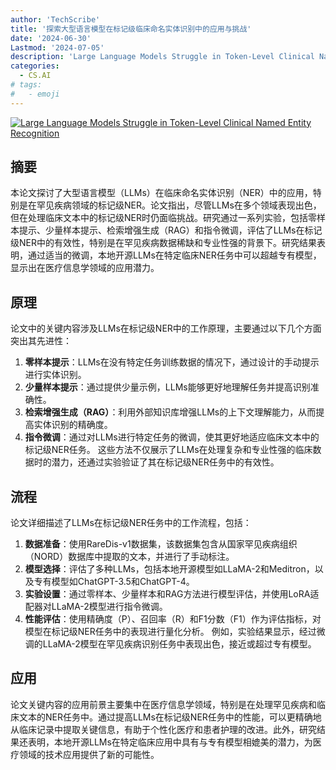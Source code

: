```yaml
---
author: 'TechScribe'
title: '探索大型语言模型在标记级临床命名实体识别中的应用与挑战'
date: '2024-06-30'
Lastmod: '2024-07-05'
description: 'Large Language Models Struggle in Token-Level Clinical Named Entity Recognition'
categories:
  - CS.AI
# tags:
#   - emoji
---
```


[![Large Language Models Struggle in Token-Level Clinical Named Entity Recognition](https://arxiv-research-1301205113.cos.ap-guangzhou.myqcloud.com/images/2407.00731v1.pdf_0.jpg)](https://arxiv.org/abs/2407.00731v1)

## 摘要

本论文探讨了大型语言模型（LLMs）在临床命名实体识别（NER）中的应用，特别是在罕见疾病领域的标记级NER。论文指出，尽管LLMs在多个领域表现出色，但在处理临床文本中的标记级NER时仍面临挑战。研究通过一系列实验，包括零样本提示、少量样本提示、检索增强生成（RAG）和指令微调，评估了LLMs在标记级NER中的有效性，特别是在罕见疾病数据稀缺和专业性强的背景下。研究结果表明，通过适当的微调，本地开源LLMs在特定临床NER任务中可以超越专有模型，显示出在医疗信息学领域的应用潜力。<!--more-->

## 原理

论文中的关键内容涉及LLMs在标记级NER中的工作原理，主要通过以下几个方面突出其先进性：
1. **零样本提示**：LLMs在没有特定任务训练数据的情况下，通过设计的手动提示进行实体识别。
2. **少量样本提示**：通过提供少量示例，LLMs能够更好地理解任务并提高识别准确性。
3. **检索增强生成（RAG）**：利用外部知识库增强LLMs的上下文理解能力，从而提高实体识别的精确度。
4. **指令微调**：通过对LLMs进行特定任务的微调，使其更好地适应临床文本中的标记级NER任务。
这些方法不仅展示了LLMs在处理复杂和专业性强的临床数据时的潜力，还通过实验验证了其在标记级NER任务中的有效性。

## 流程

论文详细描述了LLMs在标记级NER任务中的工作流程，包括：
1. **数据准备**：使用RareDis-v1数据集，该数据集包含从国家罕见疾病组织（NORD）数据库中提取的文本，并进行了手动标注。
2. **模型选择**：评估了多种LLMs，包括本地开源模型如LLaMA-2和Meditron，以及专有模型如ChatGPT-3.5和ChatGPT-4。
3. **实验设置**：通过零样本、少量样本和RAG方法进行模型评估，并使用LoRA适配器对LLaMA-2模型进行指令微调。
4. **性能评估**：使用精确度（P）、召回率（R）和F1分数（F1）作为评估指标，对模型在标记级NER任务中的表现进行量化分析。
例如，实验结果显示，经过微调的LLaMA-2模型在罕见疾病识别任务中表现出色，接近或超过专有模型。

## 应用

论文关键内容的应用前景主要集中在医疗信息学领域，特别是在处理罕见疾病和临床文本的NER任务中。通过提高LLMs在标记级NER任务中的性能，可以更精确地从临床记录中提取关键信息，有助于个性化医疗和患者护理的改进。此外，研究结果还表明，本地开源LLMs在特定临床应用中具有与专有模型相媲美的潜力，为医疗领域的技术应用提供了新的可能性。